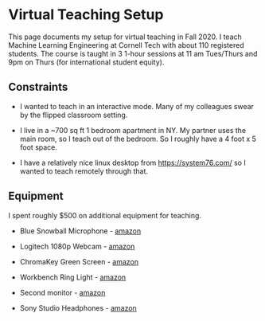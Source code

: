 # Virtual Teaching Setup

This page documents my setup for virtual teaching in Fall 2020. I teach Machine Learning Engineering at Cornell Tech with about 110 registered students. The course is taught in 3 1-hour sessions at 11 am Tues/Thurs and 9pm on Thurs (for international student equity). 

## Constraints

* I wanted to teach in an interactive mode. Many of my colleagues swear by the flipped classroom setting.

* I live in a ~700 sq ft 1 bedroom apartment in NY. My partner uses the main room, so I teach out of the bedroom. So I roughly have a 4 foot x 5 foot space. 

* I have a relatively nice linux desktop from https://system76.com/ so I wanted to teach remotely through that. 


## Equipment

I spent roughly $500 on additional equipment for teaching. 

* Blue Snowball Microphone - <a href="https://www.amazon.com/Blue-Snowball-Condenser-Microphone-Cardioid/dp/B006DIA77E/ref=sr_1_5?crid=275YURS34P97Z&dchild=1&keywords=blue+snowball+mic&qid=1602514615&sprefix=blue+sno%2Caps%2C137&sr=8-5">amazon</a>

* Logitech 1080p Webcam - <a href="https://www.amazon.com/Logitech-C920x-Pro-HD-Webcam/dp/B085TFF7M1/ref=asc_df_B085TFF7M1/?tag=hyprod-20&linkCode=df0&hvadid=459641872450&hvpos=&hvnetw=g&hvrand=9866461222765604603&hvpone=&hvptwo=&hvqmt=&hvdev=c&hvdvcmdl=&hvlocint=&hvlocphy=9004331&hvtargid=pla-943627420681&psc=1">amazon</a>

* ChromaKey Green Screen - <a href="https://www.amazon.com/Neewer-Collapsible-Reversible-Chromakey-Background/dp/B00E89Q5OY/ref=sr_1_4?crid=3M4SA7NOXXFO0&dchild=1&keywords=green+screen&qid=1602514709&s=electronics&sprefix=green%2Celectronics%2C144&sr=1-4">amazon</a>

* Workbench Ring Light - <a href="https://www.amazon.com/Workbench-Reading-Streaming-Architect-Drafting/dp/B07P1G8CD4/ref=sr_1_20?dchild=1&keywords=usb+ring+light&qid=1602514764&sr=8-20">amazon</a>

* Second monitor - <a href="https://www.amazon.com/Dell-Screen-LED-Lit-Monitor-P2419H/dp/B07F8XZN69/ref=sr_1_6?crid=1KXV0WO6KP1FR&dchild=1&keywords=dell+monitor&qid=1602514839&sprefix=dell+%2Caps%2C150&sr=8-6">amazon</a>

* Sony Studio Headphones - <a href="https://www.amazon.com/Sony-MDR7506-Professional-Diaphragm-Headphone/dp/B000AJIF4E/ref=sr_1_2?crid=398Q1YQ4STQ8Y&dchild=1&keywords=sony+studio+monitor+headphones&qid=1602514906&sprefix=sony+studio+monit%2Caps%2C146&sr=8-2">amazon</a>
